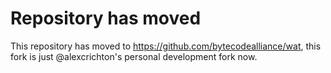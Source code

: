 # Repository has moved

This repository has moved to https://github.com/bytecodealliance/wat,
this fork is just @alexcrichton's personal development fork now.

